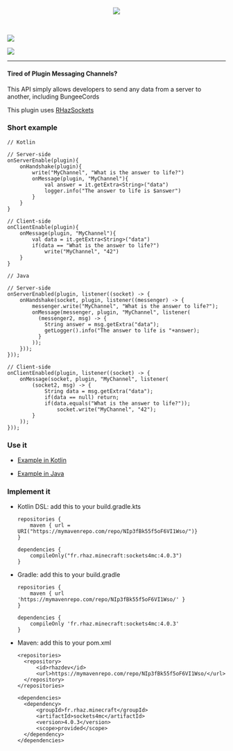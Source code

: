 <h3 align=center>
    <img src="https://i.imgur.com/FwZRaEn.png"/><br>
</h3>
<br>

[![](https://i.imgur.com/3bVmcOF.png)](https://www.spigotmc.org/resources/sockets4mc-no-more-plugin-messaging-channels.15938/)

[![](https://www.paypalobjects.com/en_US/i/btn/btn_donate_LG.gif)](https://www.paypal.com/cgi-bin/webscr?cmd=_s-xclick&hosted_button_id=M7ZT66G6N56SS)

---

#### Tired of Plugin Messaging Channels?
This API simply allows developers to send any data from a server to another, including BungeeCords

This plugin uses [RHazSockets](https://github.com/RHazDev/RHazSockets)

### Short example

    // Kotlin

    // Server-side
    onServerEnable(plugin){
        onHandshake(plugin){
            write("MyChannel", "What is the answer to life?")
            onMessage(plugin, "MyChannel"){
                val answer = it.getExtra<String>("data")
                logger.info("The answer to life is $answer")
            }
        }
    }

    // Client-side
    onClientEnable(plugin){
        onMessage(plugin, "MyChannel"){
            val data = it.getExtra<String>("data")
            if(data == "What is the answer to life?")
                write("MyChannel", "42")
        }
    }

    // Java

    // Server-side
    onServerEnabled(plugin, listener((socket) -> {
        onHandshake(socket, plugin, listener((messenger) -> {
            messenger.write("MyChannel", "What is the answer to life?");
            onMessage(messenger, plugin, "MyChannel", listener(
              (messenger2, msg) -> {
                String answer = msg.getExtra("data");
                getLogger().info("The answer to life is "+answer);
              }
            ));
        }));
    }));

    // Client-side
    onClientEnabled(plugin, listener((socket) -> {
        onMessage(socket, plugin, "MyChannel", listener(
            (socket2, msg) -> {
                String data = msg.getExtra("data");
                if(data == null) return;
                if(data.equals("What is the answer to life?"));
                    socket.write("MyChannel", "42");
            }
        ));
    }));


### Use it

- [Example in Kotlin](https://github.com/RHazDev/Sockets4MC/blob/master/test/KotlinTest.kt)

- [Example in Java](https://github.com/RHazDev/Sockets4MC/blob/master/test/JavaTest.java)

### Implement it

- Kotlin DSL: add this to your build.gradle.kts

      repositories {
          maven { url = URI("https://mymavenrepo.com/repo/NIp3fBk55f5oF6VI1Wso/")}
      }

      dependencies {
          compileOnly("fr.rhaz.minecraft:sockets4mc:4.0.3")
      }

- Gradle: add this to your build.gradle

      repositories {
          maven { url 'https://mymavenrepo.com/repo/NIp3fBk55f5oF6VI1Wso/' }
      }

      dependencies {
          compileOnly 'fr.rhaz.minecraft:sockets4mc:4.0.3'
      }


- Maven: add this to your pom.xml

      <repositories>
        <repository>
            <id>rhazdev</id>
            <url>https://mymavenrepo.com/repo/NIp3fBk55f5oF6VI1Wso/</url>
        </repository>
      </repositories>

      <dependencies>
        <dependency>
            <groupId>fr.rhaz.minecraft</groupId>
            <artifactId>sockets4mc</artifactId>
            <version>4.0.3</version>
            <scope>provided</scope>
        </dependency>
      </dependencies>
